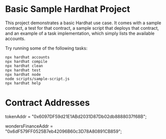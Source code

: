 # Basic Sample Hardhat Project

This project demonstrates a basic Hardhat use case. It comes with a sample contract, a test for that contract, a sample script that deploys that contract, and an example of a task implementation, which simply lists the available accounts.

Try running some of the following tasks:

```shell
npx hardhat accounts
npx hardhat compile
npx hardhat clean
npx hardhat test
npx hardhat node
node scripts/sample-script.js
npx hardhat help
```

# Contract Addresses

tokenAddr = "0x6097DF59d21E1ABd2031D87Db02db8888037f68B";

wondersFinanceAddr = "0x6dF579FF0525B7eb42096B60c3D78A80891CB859";
